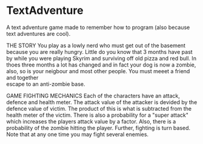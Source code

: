 TextAdventure
=============

A text adventure game made to remember how to program (also because text adventures are cool).

THE STORY
You play as a lowly nerd who must get out of the basement because you are 
really hungry.  Little do you know that 3 months have past by while you were 
playing Skyrim and surviving off old pizza and red bull.  In thoes three 
months a lot has changed and in fact your dog is now a zombie, also, so is your 
neigbour and most other people.  You must meeet a friend and together  
escape to an anti-zombie base.

GAME FIGHTING MECHANICS
Each of the characters have an attack, defence and health meter.  The attack value of the attacker is devided by the defence value of victim.  The product of this  is what is subtracted from the health meter of the victim.  There is also a probability for a "super attack" which increases the players attack value by a factor. Also, there is a probability of the zombie hitting the player.  Further, fighting is  turn based.  Note that at any one time you may fight several enemies.
